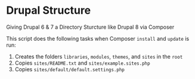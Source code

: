 Drupal Structure
================

Giving Drupal 6 &amp; 7 a Directory Sturcture like Drupal 8 via Composer

This script does the following tasks when Composer `install` and `update` is run:

1. Creates the folders `libraries`, `modules`, `themes`, and `sites` in the `root`
2. Copies `sites/README.txt` and `sites/example.sites.php`
3. Copies `sites/default/default.settings.php`
